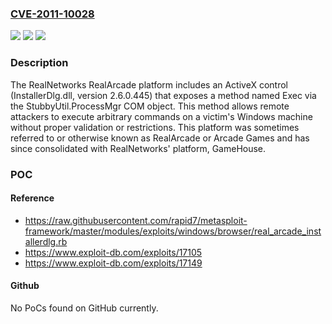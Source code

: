 ### [CVE-2011-10028](https://cve.mitre.org/cgi-bin/cvename.cgi?name=CVE-2011-10028)
![](https://img.shields.io/static/v1?label=Product&message=RealArcade%20ActiveX&color=blue)
![](https://img.shields.io/static/v1?label=Version&message=*%20&color=brightgreen)
![](https://img.shields.io/static/v1?label=Vulnerability&message=CWE-623%20Unsafe%20ActiveX%20Control%20Marked%20Safe%20For%20Scripting&color=brightgreen)

### Description

The RealNetworks RealArcade platform includes an ActiveX control (InstallerDlg.dll, version 2.6.0.445) that exposes a method named Exec via the StubbyUtil.ProcessMgr COM object. This method allows remote attackers to execute arbitrary commands on a victim's Windows machine without proper validation or restrictions. This platform was sometimes referred to or otherwise known as RealArcade or Arcade Games and has since consolidated with RealNetworks' platform, GameHouse.

### POC

#### Reference
- https://raw.githubusercontent.com/rapid7/metasploit-framework/master/modules/exploits/windows/browser/real_arcade_installerdlg.rb
- https://www.exploit-db.com/exploits/17105
- https://www.exploit-db.com/exploits/17149

#### Github
No PoCs found on GitHub currently.

